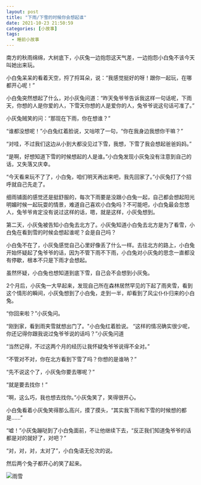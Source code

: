 ```yaml
---
layout: post
title: "下雨/下雪的时候你会想起谁"
date: 2021-10-23 21:50:59
categories: [小故事]
tags:
  - 睡前小故事
---
```



南方的秋雨绵绵，大树底下，小灰兔一边抱怨这天气差，一边抱怨小白兔不该今天叫她出来玩。

小白兔呆呆的看着天空，捋了捋耳朵，说：“我感觉挺好的呀！跟你一起玩，在哪都开心呢！”

小白兔突然想起了什么，对小灰兔问道：“昨天兔爷爷告诉我这样一句话呢，下雨天，你想的人是你爱的人，下雪天你想的人是爱你的人，兔爷爷说这句话可准了。”

小灰兔贼笑的问：“那现在下雨，你在想谁？”

“谁都没想呢！”小白兔红着脸说，又咕哝了一句，“你在我身边我想你干嘛？”

“对哇，不过我们这边从小到大都没见过下雪，我想，下雪了我会想起爸爸妈妈。”

“是啊，好想知道下雪的时候想起的人是谁。”小白兔发现小灰兔没有注意到自己的话，又失落又庆幸。

“今天看来玩不了了，小白兔，咱们明天再出来吧，我先回家了。”小灰兔打了个招呼就自己先走了。

细雨铺面的感觉还是挺舒服的，每次下雨要是没跟小白兔一起，自己都会想起阳光明媚时候一起玩耍的情景，难道自己喜欢小白兔吗？不可能吧，小白兔最会忽悠人，兔爷爷肯定没有说过这样的话，嗯，就是这样，小灰兔想到。

第二天，小灰兔被告知小白兔去北方了。小灰兔知道小白兔去北方是为了看雪，小白兔在看到雪的时候会想起谁呢？会是自己吗？

小白兔不在了，小灰兔感觉自己心里好像丢了什么一样。去往北方的路上，小白兔开始怀疑起了兔爷爷的话，因为不管下雨不下雨，小白兔对小灰兔的思念一直都没有停歇，根本不只是下雨才会想起。

虽然怀疑，小白兔也想知道到底下雪，自己会不会想到小灰兔。

2个月后，小灰兔一大早起来，发现自己所在森林居然罕见的下起了雨夹雪，看到这个情形的瞬间，小灰兔想到了小白兔，走到一半，却看到了风尘仆仆归来的小白兔。

“你回来啦？”小灰兔问。

“刚到家，看到雨夹雪就想出门了。"小白兔红着脸说。
“这样的情况确实很少呢，你还记得你跟我说过兔爷爷说的话吗？”小灰兔问道

“当然记得，不过这两个月的经历让我怀疑兔爷爷说得不全对。”

“不管对不对，你在北方看到下雪了吗？你想的是谁呐？”

“先不说这个了，小灰兔你要去哪呢？”

“就是要去找你！”

“啊，这么巧，我也想去找你。”小灰兔笑了，笑得很开心。

小白兔看着小灰兔笑得那么高兴，摸了摸头，“其实我下雨和下雪的时候想的都是......”

“嘘！”小灰兔蹦哒到了小白兔面前，不让他继续下去，“反正我们知道兔爷爷的话都是对的就好了，对吧？”

“对，对，对，太对了”，小白兔语无伦次的说。

然后两个兔子都开心的笑了起来。

![雨雪](https://i.loli.net/2021/11/28/72NcVYnlb9p65Ti.jpg)

